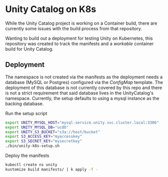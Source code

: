 Unity Catalog on K8s
=====================

While the Unity Catalog project is working on a Container build, there 
are currently some issues with the build process from that repository. 

Wanting to build out a deployment for testing Unity on Kubernetes, this 
repository was created to track the manifests and a *workable* container 
build for Unity Catalog.


## Deployment

The namespace is not created via the manifests as the deployment needs
a database (MySQL or Postgres) configured via the *ConfigMap* template.
The deployment of this database is not currently covered by this repo and 
there is not a strict requirement that said database lives in the 
UnityCatalog's namespace. Currently, the setup defaults to using a mysql
instance as the backing database.

Run the setup script
```sh
export UNITY_MYSQL_HOST="mysql-service.unity.svc.cluster.local:3306"
export UNITY_MYSQL_DB="ucdb"
export UNITY_S3_BUCKET="s3a://host/bucket"
export S3_ACCESS_KEY="myaccesskey"
export S3_SECRET_KEY="mysecretkey"
./bin/unity-k8s-setup.sh
```

Deploy the manifests
```sh
kubectl create ns unity
kustomize build manifests/ | k apply -f -
```